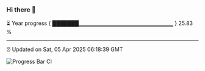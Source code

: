 ### Hi there 👋

⏳ Year progress { ███████▁▁▁▁▁▁▁▁▁▁▁▁▁▁▁▁▁▁▁▁▁▁▁ } 25.83 %

---

⏰ Updated on Sat, 05 Apr 2025 06:18:39 GMT

![Progress Bar CI](https://github.com/liununu/liununu/workflows/Progress%20Bar%20CI/badge.svg)
